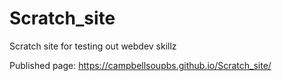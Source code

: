 # Scratch_site
Scratch site for testing out webdev skillz 


Published page: https://campbellsoupbs.github.io/Scratch_site/